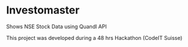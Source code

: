 # Investomaster

Shows NSE Stock Data using Quandl API

This project was developed during a 48 hrs Hackathon (CodeIT Suisse)

